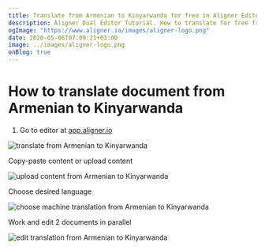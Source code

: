 ```yaml
---
title: Translate from Armenian to Kinyarwanda for free in Aligner Editor
description: Aligner Dual Editor Tutorial. How to translate for free from Armenian to Kinyarwanda. Aligner is multilingual document management platform. 
ogImage: "https://www.aligner.io/images/aligner-logo.png"
date: 2020-05-06T07:09:21+03:00
image: ../images/aligner-logo.png
onBlog: true
---
```


# How to translate document from Armenian to Kinyarwanda

1. Go to editor at [app.aligner.io](https://app.aligner.io "Aligner App web page")

![translate from Armenian to Kinyarwanda](../aligner-blank-editor.png "translate from Armenian to Kinyarwanda")

Copy-paste content or upload content

![upload content from Armenian to Kinyarwanda](../aligner-uploaded-document.png "upload content from Armenian to Kinyarwanda")

Choose desired language

![choose machine translation from Armenian to Kinyarwanda](../aligner-language-dropdown.png "choose machine translation from Armenian to Kinyarwanda")

Work and edit 2 documents in parallel

![edit translation from Armenian to Kinyarwanda](../aligner-double-sitded-editor.png "edit translation from Armenian to Kinyarwanda")

